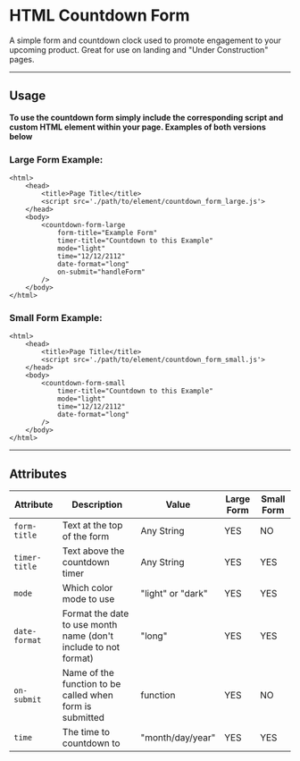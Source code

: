 # HTML Countdown Form

A simple form and countdown clock used to promote engagement to your upcoming product. Great for use on landing and "Under Construction" pages.

---

## Usage
**To use the countdown form simply include the corresponding script and custom HTML element within your page. Examples of both versions below**

### Large Form Example:
```
<html>
    <head>
        <title>Page Title</title>
        <script src='./path/to/element/countdown_form_large.js'>
    </head>
    <body>
        <countdown-form-large 
            form-title="Example Form" 
            timer-title="Countdown to this Example"
            mode="light" 
            time="12/12/2112" 
            date-format="long"
            on-submit="handleForm"
        />
    </body>
</html>
```

### Small Form Example:
```
<html>
    <head>
        <title>Page Title</title>
        <script src='./path/to/element/countdown_form_small.js'>
    </head>
    <body>
        <countdown-form-small 
            timer-title="Countdown to this Example"
            mode="light" 
            time="12/12/2112" 
            date-format="long"
        />
    </body>
</html>
```

---

## Attributes

| Attribute | Description | Value | Large Form | Small Form |
| --------- | ----------- |---------- | ---------- | ---------- |
| `form-title` | Text at the top of the form | Any String | YES | NO |
| `timer-title` | Text above the countdown timer | Any String | YES | YES |
| `mode` | Which color mode to use | "light" or "dark" | YES | YES |
| `date-format` | Format the date to use month name (don't include to not format) | "long" | YES | YES |
| `on-submit` | Name of the function to be called when form is submitted  | function | YES | NO |
| `time` | The time to countdown to  | "month/day/year" | YES | YES |